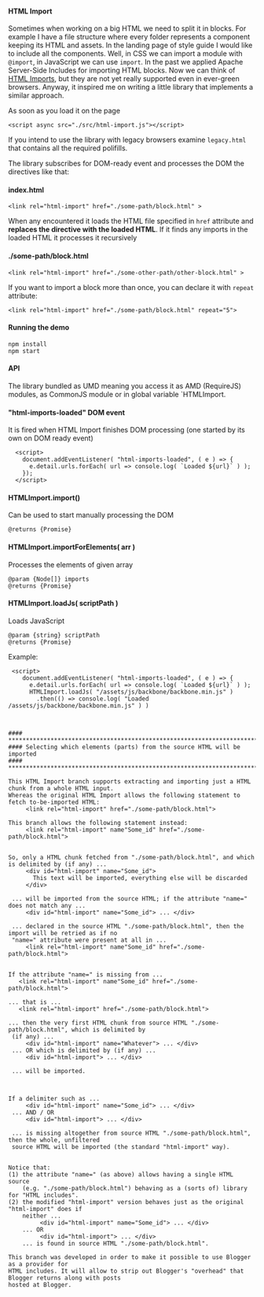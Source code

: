 
#### HTML Import

Sometimes when working on a big HTML we need to split it in blocks.
For example I have a file structure where every folder represents a component keeping its HTML and assets. In the landing page of style guide I would like to include all the components. Well, in CSS we can import a module with `@import`, in JavaScript we can use `import`. In the past we applied Apache Server-Side Includes for importing HTML blocks. Now we can think of [HTML Imports](https://www.html5rocks.com/en/tutorials/webcomponents/imports/), but they are not yet really supported
even in ever-green browsers. Anyway, it inspired me on writing a little library that implements a similar approach.

As soon as you load it on the page
```
<script async src="./src/html-import.js"></script>
```

If you intend to use the library with legacy browsers examine `legacy.html` that contains all the required polifills.

The library subscribes for DOM-ready event and processes the DOM the directives like that:

#### index.html

```
<link rel="html-import" href="./some-path/block.html" >
```

When any encountered it loads the HTML file specified in `href` attribute and **replaces the directive with the loaded HTML**.
If it finds any imports in the loaded HTML it processes it recursively

#### ./some-path/block.html

```
<link rel="html-import" href="./some-other-path/other-block.html" >
```

If you want to import a block more than once, you can declare it with `repeat` attribute:

```
<link rel="html-import" href="./some-path/block.html" repeat="5">
```

#### Running the demo

```
npm install
npm start
```

#### API

The library bundled as UMD meaning you access it as AMD (RequireJS) modules, as CommonJS module or in global variable `HTMLImport.


#### "html-imports-loaded" DOM event

It is fired when HTML Import finishes DOM processing (one started by its own on DOM ready event)
```
  <script>
    document.addEventListener( "html-imports-loaded", ( e ) => {
      e.detail.urls.forEach( url => console.log( `Loaded ${url}` ) );
    });
  </script>
```

#### HTMLImport.import()

Can be used to start manually processing the DOM
```
@returns {Promise}
```


#### HTMLImport.importForElements( arr )

Processes the elements of given array
```
@param {Node[]} imports
@returns {Promise}
```

#### HTMLImport.loadJs( scriptPath )

Loads JavaScript
```
@param {string} scriptPath
@returns {Promise}
```
Example:
```
 <script>
    document.addEventListener( "html-imports-loaded", ( e ) => {
      e.detail.urls.forEach( url => console.log( `Loaded ${url}` ) );
      HTMLImport.loadJs( "/assets/js/backbone/backbone.min.js" )
        .then(() => console.log( "Loaded /assets/js/backbone/backbone.min.js" ) )



#### *************************************************************************
#### Selecting which elements (parts) from the source HTML will be imported
#### *************************************************************************

This HTML Import branch supports extracting and importing just a HTML chunk from a whole HTML input.
Whereas the original HTML Import allows the following statement to fetch to-be-imported HTML:
     <link rel="html-import" href="./some-path/block.html">

This branch allows the following statement instead:
     <link rel="html-import" name"Some_id" href="./some-path/block.html">


So, only a HTML chunk fetched from "./some-path/block.html", and which is delimited by (if any) ...
     <div id="html-import" name="Some_id">
       This text will be imported, everything else will be discarded
     </div>

 ... will be imported from the source HTML; if the attribute "name=" does not match any ...
     <div id="html-import" name="Some_id"> ... </div>

 ... declared in the source HTML "./some-path/block.html", then the import will be retried as if no
 "name=" attribute were present at all in ...
     <link rel="html-import" name"Some_id" href="./some-path/block.html">


If the attribute "name=" is missing from ...
   <link rel="html-import" name"Some_id" href="./some-path/block.html">

... that is ...
   <link rel="html-import" href="./some-path/block.html">

... then the very first HTML chunk from source HTML "./some-path/block.html", which is delimited by
 (if any) ...
     <div id="html-import" name="Whatever"> ... </div>
 ... OR which is delimited by (if any) ...
     <div id="html-import"> ... </div>

 ... will be imported.



If a delimiter such as ...
     <div id="html-import" name="Some_id"> ... </div>
 ... AND / OR
     <div id="html-import"> ... </div>

 ... is missing altogether from source HTML "./some-path/block.html", then the whole, unfiltered
 source HTML will be imported (the standard "html-import" way).


Notice that:
(1) the attribute "name=" (as above) allows having a single HTML source
    (e.g. "./some-path/block.html") behaving as a (sorts of) library for "HTML includes".
(2) the modified "html-import" version behaves just as the original "html-import" does if
    neither ...
         <div id="html-import" name="Some_id"> ... </div>
    ... OR
         <div id="html-import"> ... </div>
    ... is found in source HTML "./some-path/block.html".

This branch was developed in order to make it possible to use Blogger as a provider for
HTML includes. It will allow to strip out Blogger's "overhead" that Blogger returns along with posts
hosted at Blogger.


